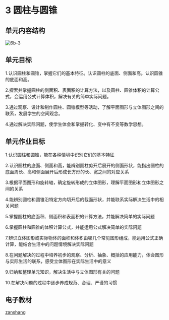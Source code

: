 # 3 圆柱与圆锥

## 单元内容结构

![6b-3](https://r2.edui123.com/2023/05/6b-3.png)

## 单元目标

1.认识圆柱和圆锥，掌握它们的基本特征。认识圆柱的底面、侧面和高。认识圆锥的底面和高。

2.探索并掌握圆柱的侧面积、表面积的计算方法，以及圆柱、圆锥体积的计算公式，会运用公式计算体积，解决有关的简单实际问题。

3.通过观察、设计和制作圆柱、圆锥模型等活动，了解平面图形与立体图形之间的联系，发展学生的空间观念。

4.通过解决实际问题，使学生体会和掌握转化、变中有不变等数学思想。

## 单元作业目标

1.认识圆柱和圆锥，能在各种情境中识别它们的基本特征

2.认识圆柱的底面、侧面和高，能辨别圆柱剪开后展开的侧面形状，能指出圆柱的底面周长、高和侧面展开后形成长方形的长、宽之间的对应关系

3.根据平面图形和旋转轴，确定旋转形成的立体图形，理解平面图形和立体图形之间的关系

4.能辨别圆柱和圆锥沿特定方向切开后的截面形状，并能联系实际解决生活中的相关问题

5.掌握圆柱的底面积、侧面积和表面积的计算方法，并能解决简单的实际问题

6.掌握圆柱和圆锥的体积计算公式，并能运用公式解决简单的实际问题

7.辨识立体图形或实际物体的面积和体积由哪几个常见图形组成，能运用公式正确计算，能结合生活中的问题情境解决实际问题

8.在问题解决的过程中培养初步的观察、分析、抽象、概括的应用能力，体会图形与实际生活的联系，感受立体图形在实际生活中的意义

9.归纳和整理单元知识，解决生活中与立体图形有关的问题

10.在解决问题的过程中逐步养成规范、合理、严谨的习惯


## 电子教材

<Epep grade="xxsx6b" :pep="1221001602141" :pages="16" :paged="37" ></Epep>

[zanshang](../res/zanshang.md ':include')